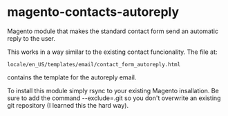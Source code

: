 magento-contacts-autoreply
==========================

Magento module that makes the standard contact form send an automatic reply to the user.

This works in a way similar to the existing contact funcionality. The file at:

    locale/en_US/templates/email/contact_form_autoreply.html

contains the template for the autoreply email.

To install this module simply rsync to your existing Magento insallation. Be sure to add the command --exclude=.git so you don't overwrite an existing git repository (I learned this the hard way).
